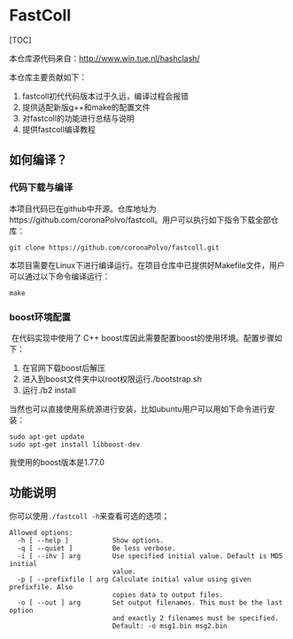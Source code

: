 # FastColl

[TOC]

本仓库源代码来自：http://www.win.tue.nl/hashclash/

本仓库主要贡献如下：
1. fastcoll初代代码版本过于久远，编译过程会报错
2. 提供适配新版g++和make的配置文件
3. 对fastcoll的功能进行总结与说明
4. 提供fastcoll编译教程


## 如何编译？

### 代码下载与编译

​	本项目代码已在github中开源。仓库地址为https://github.com/coronaPolvo/fastcoll。用户可以执行如下指令下载全部仓库：

```
git clone https://github.com/coronaPolvo/fastcoll.git
```

​	本项目需要在Linux下进行编译运行。在项目仓库中已提供好Makefile文件，用户可以通过以下命令编译运行：

```shell
make
```

### boost环境配置

​	在代码实现中使用了 C++ boost库因此需要配置boost的使用环境。配置步骤如下：

1. 在官网下载boost后解压
2. 进入到boost文件夹中以root权限运行./bootstrap.sh
3. 运行./b2 install

当然也可以直接使用系统源进行安装，比如ubuntu用户可以用如下命令进行安装：

```shell
sudo apt-get update
sudo apt-get install libboost-dev
```

我使用的boost版本是1.77.0

## 功能说明

你可以使用`./fastcoll -h`来查看可选的选项；

```
Allowed options:
  -h [ --help ]           Show options.
  -q [ --quiet ]          Be less verbose.
  -i [ --ihv ] arg        Use specified initial value. Default is MD5 initial 
                          value.
  -p [ --prefixfile ] arg Calculate initial value using given prefixfile. Also 
                          copies data to output files.
  -o [ --out ] arg        Set output filenames. This must be the last option 
                          and exactly 2 filenames must be specified. 
                          Default: -o msg1.bin msg2.bin
```



